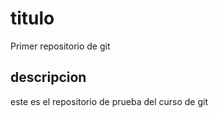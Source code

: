 # titulo
Primer repositorio de git

## descripcion
este es el repositorio de prueba del curso de git

